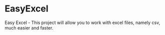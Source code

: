 # EasyExcel
Easy Excel - This project will allow you to work with excel files, namely csv, much easier and faster.
